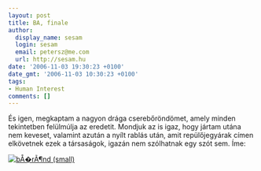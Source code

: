 ```yaml
---
layout: post
title: BA, finale
author:
  display_name: sesam
  login: sesam
  email: petersz@me.com
  url: http://sesam.hu
date: '2006-11-03 19:30:23 +0100'
date_gmt: '2006-11-03 10:30:23 +0100'
tags:
- Human Interest
comments: []
---
```


És igen, megkaptam a nagyon drága cserebőröndömet, amely minden tekintetben felülmúlja az eredetit. Mondjuk az is igaz, hogy jártam utána nem keveset, valamint azután a nyílt rablás után, amit repülőjegyárak címen elkövetnek ezek a társaságok, igazán nem szólhatnak egy szót sem. Íme:

[![bÅ�rÃ¶nd \(small\)](http://sesam.hu/wp-content/uploads/2006/11/borond-thumb.jpg)](http://sesam.hu/wp-content/uploads/2006/11/borond.jpg)
